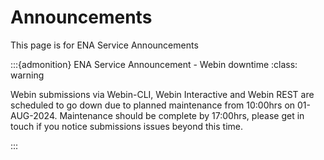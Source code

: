 
Announcements
======

This page is for ENA Service Announcements

:::{admonition} ENA Service Announcement - Webin downtime
:class: warning

Webin submissions via Webin-CLI, Webin Interactive and Webin REST are scheduled to go down due to planned maintenance from 10:00hrs on 01-AUG-2024. Maintenance should be complete by 17:00hrs, please get in touch if you notice submissions issues beyond this time.

:::
